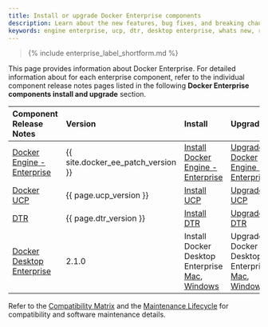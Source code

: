 ```yaml
---
title: Install or upgrade Docker Enterprise components
description: Learn about the new features, bug fixes, and breaking changes for Docker Enterprise.
keywords: engine enterprise, ucp, dtr, desktop enterprise, whats new, release notes
---
```


>{% include enterprise_label_shortform.md %}

This page provides information about Docker Enterprise. For detailed information
about for each enterprise component, refer to the individual component release
notes pages listed in the following **Docker Enterprise components install and
upgrade** section.

| Component Release Notes                                 | Version                             | Install                                                                                                                | Upgrade                                                                                                                 |
|:--------------------------------------------------------|:------------------------------------|:-----------------------------------------------------------------------------------------------------------------------|:------------------------------------------------------------------------------------------------------------------------|
| [Docker Engine - Enterprise](/engine/release-notes/)    | {{ site.docker_ee_patch_version }}  | [Install Docker Engine - Enterprise](/ee/supported-platforms/)                                                         | [Upgrade Docker Engine - Enterprise](/ee/upgrade/)                                                                      |
| [Docker UCP](/ee/ucp/release-notes/)                    | {{ page.ucp_version }}              | [Install UCP](/ee/ucp/admin/install/)                                                                                  | [Upgrade UCP](/ee/ucp/admin/install/upgrade/)                                                                           |
| [DTR](/ee/dtr/release-notes/)                           | {{ page.dtr_version }}              | [Install DTR](/ee/dtr/admin/install/)                                                                                  | [Upgrade DTR](/ee/dtr/admin/upgrade/)                                                                                   |
| [Docker Desktop Enterprise](/ee/desktop/release-notes/) | 2.1.0                               | Install Docker Desktop Enterprise [Mac](/ee/desktop/admin/install/mac/), [Windows](/ee/desktop/admin/install/windows/) | Upgrade Docker Desktop Enterprise  [Mac](/ee/desktop/admin/install/mac/), [Windows](/ee/desktop/admin/install/windows/) |

Refer to the [Compatibility Matrix](https://success.docker.com/article/compatibility-matrix) and the [Maintenance Lifecycle](https://success.docker.com/article/maintenance-lifecycle) for compatibility and software maintenance details.
